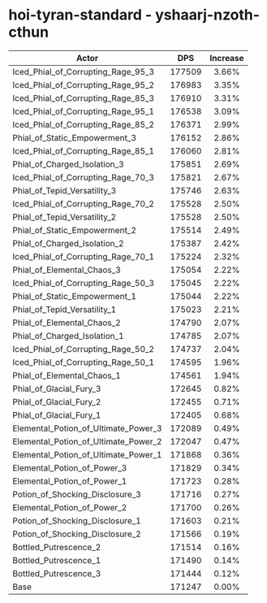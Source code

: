 # hoi-tyran-standard - yshaarj-nzoth-cthun
| Actor | DPS | Increase |
|---|:---:|:---:|
|Iced_Phial_of_Corrupting_Rage_95_3|177509|3.66%|
|Iced_Phial_of_Corrupting_Rage_95_2|176983|3.35%|
|Iced_Phial_of_Corrupting_Rage_85_3|176910|3.31%|
|Iced_Phial_of_Corrupting_Rage_95_1|176538|3.09%|
|Iced_Phial_of_Corrupting_Rage_85_2|176371|2.99%|
|Phial_of_Static_Empowerment_3|176152|2.86%|
|Iced_Phial_of_Corrupting_Rage_85_1|176060|2.81%|
|Phial_of_Charged_Isolation_3|175851|2.69%|
|Iced_Phial_of_Corrupting_Rage_70_3|175821|2.67%|
|Phial_of_Tepid_Versatility_3|175746|2.63%|
|Iced_Phial_of_Corrupting_Rage_70_2|175528|2.50%|
|Phial_of_Tepid_Versatility_2|175528|2.50%|
|Phial_of_Static_Empowerment_2|175514|2.49%|
|Phial_of_Charged_Isolation_2|175387|2.42%|
|Iced_Phial_of_Corrupting_Rage_70_1|175224|2.32%|
|Phial_of_Elemental_Chaos_3|175054|2.22%|
|Iced_Phial_of_Corrupting_Rage_50_3|175045|2.22%|
|Phial_of_Static_Empowerment_1|175044|2.22%|
|Phial_of_Tepid_Versatility_1|175023|2.21%|
|Phial_of_Elemental_Chaos_2|174790|2.07%|
|Phial_of_Charged_Isolation_1|174785|2.07%|
|Iced_Phial_of_Corrupting_Rage_50_2|174737|2.04%|
|Iced_Phial_of_Corrupting_Rage_50_1|174595|1.96%|
|Phial_of_Elemental_Chaos_1|174561|1.94%|
|Phial_of_Glacial_Fury_3|172645|0.82%|
|Phial_of_Glacial_Fury_2|172455|0.71%|
|Phial_of_Glacial_Fury_1|172405|0.68%|
|Elemental_Potion_of_Ultimate_Power_3|172089|0.49%|
|Elemental_Potion_of_Ultimate_Power_2|172047|0.47%|
|Elemental_Potion_of_Ultimate_Power_1|171868|0.36%|
|Elemental_Potion_of_Power_3|171829|0.34%|
|Elemental_Potion_of_Power_1|171723|0.28%|
|Potion_of_Shocking_Disclosure_3|171716|0.27%|
|Elemental_Potion_of_Power_2|171700|0.26%|
|Potion_of_Shocking_Disclosure_1|171603|0.21%|
|Potion_of_Shocking_Disclosure_2|171566|0.19%|
|Bottled_Putrescence_2|171514|0.16%|
|Bottled_Putrescence_1|171490|0.14%|
|Bottled_Putrescence_3|171444|0.12%|
|Base|171247|0.00%|

